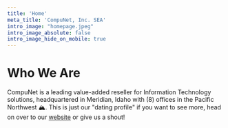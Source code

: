 ```yaml
---
title: 'Home'
meta_title: 'CompuNet, Inc. SEA'
intro_image: "homepage.jpeg"
intro_image_absolute: false
intro_image_hide_on_mobile: true
---
```


# Who We Are

CompuNet is a leading value-added reseller for Information Technology solutions, headquartered in Meridian, Idaho with (8) offices in the Pacific Northwest 🏔️. This is just our "dating profile" if you want to see more, head on over to our [website](https://www.compunet.biz) or give us a shout!

